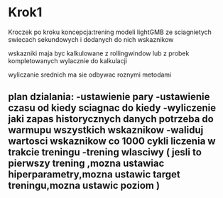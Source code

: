 # Krok1
Kroczek po kroku
koncepcja:trening modeli lightGMB ze sciagnietych swiecach sekundowych i dodanych do nich wskaznikow 

wskazniki maja byc kalkulowane z rollingwindow lub z probek kompletowanych wylacznie do kalkulacji

wyliczanie srednich ma sie odbywac roznymi metodami

plan dzialania:
-ustawienie pary
-ustawienie czasu od kiedy sciagnac do kiedy
-wyliczenie jaki zapas historycznych danych potrzeba do warmupu wszystkich wskaznikow
-waliduj wartosci wskaznikow co 1000 cykli liczenia w trakcie treningu
-trening wlasciwy ( jesli to pierwszy trening ,mozna ustawiac hiperparametry,mozna ustawic target treningu,mozna ustawic poziom )
-



